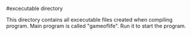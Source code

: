#excecutable directory

This directory contains all excecutable files created when compiling program.
Main program is called "gameoflife". Run it to start the program.
